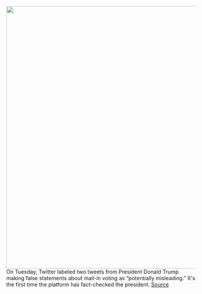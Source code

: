 <img src='https://cdn.vox-cdn.com/thumbor/ul14h8Fin6o_SqBC3Ik9pQoDhyA=/0x0:4928x3285/1200x800/filters:focal(2070x1249:2858x2037)/cdn.vox-cdn.com/uploads/chorus_image/image/66846520/1226470599.jpg.0.jpg' width='700px' /><br/>
On Tuesday, Twitter labeled two tweets from President Donald Trump making false statements about mail-in voting as “potentially misleading.” It's the first time the platform has fact-checked the president.
<a href='https://www.theverge.com/2020/5/26/21271207/twitter-donald-trump-fact-check-mail-in-voting-coronavirus-pandemic-california'> Source <a/>